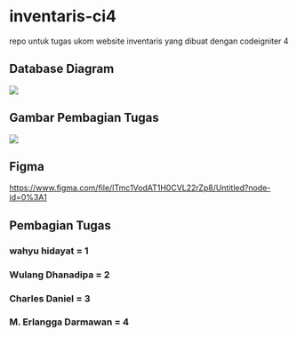 # inventaris-ci4
repo untuk tugas ukom website inventaris yang dibuat dengan codeigniter 4

## Database Diagram
![](https://cdn.discordapp.com/attachments/846580672244219910/905311525282144317/uCJcCv3V2AOFE2KowGEGuXF5wR-1lco9s6w-kvVDt0Ai6dh5Hp_QXQleI39Z-QI8ztf8l6Ejs_cUepow1301-h625.png)

## Gambar Pembagian Tugas
![](https://cdn.discordapp.com/attachments/846580672244219910/905281965568168026/Screenshot_79.png)

## Figma
https://www.figma.com/file/ITmc1VodAT1H0CVL22rZp8/Untitled?node-id=0%3A1

## Pembagian Tugas
### wahyu hidayat = 1
### Wulang Dhanadipa = 2
### Charles Daniel = 3
### M. Erlangga Darmawan = 4
